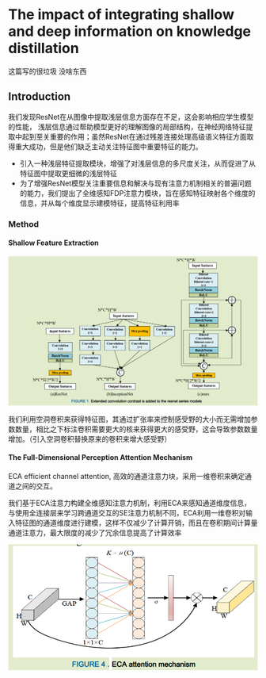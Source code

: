 # The impact of integrating shallow and deep information on knowledge distillation

这篇写的很垃圾 没啥东西

## Introduction 

我们发现ResNet在从图像中提取浅层信息方面存在不足，这会影响相应学生模型的性能， 浅层信息通过帮助模型更好的理解图像的局部结构，在神经网络特征提取中起到至关重要的作用；虽然ResNet在通过残差连接处理高级语义特征方面取得重大成功，但是他们缺乏主动关注特征图中重要特征的能力。

- 引入一种浅层特征提取模块，增强了对浅层信息的多尺度关注，从而促进了从特征图中提取更细微的浅层特征
- 为了增强ResNet模型关注重要信息和解决与现有注意力机制相关的普遍问题的能力，我们提出了全维感知FDP注意力模块，旨在感知特征映射各个维度的信息，并从每个维度显示建模特征，提高特征利用率

### Method

#### Shallow Feature Extraction

![image-20250621172443126](imgs/image-20250621172443126.png)

我们利用空洞卷积来获得特征图，其通过扩张率来控制感受野的大小而无需增加参数数量，相比之下标注卷积需要更大的核来获得更大的感受野，这会导致参数数量增加。（引入空洞卷积替换原来的卷积来增大感受野）

#### The Full-Dimensional Perception Attention Mechanism

ECA efficient channel attention, 高效的通道注意力块，采用一维卷积来确定通道之间的交互。

我们基于ECA注意力构建全维感知注意力机制，利用ECA来感知通道维度信息，与使用全连接层来学习跨通道交互的SE注意力机制不同，ECA利用一维卷积对输入特征图的通道维度进行建模，这样不仅减少了计算开销，而且在卷积期间计算量通道注意力，最大限度的减少了冗余信息提高了计算效率

![image-20250621174539377](imgs/image-20250621174539377.png)